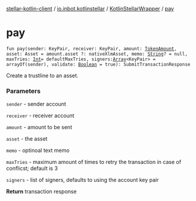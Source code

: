 [stellar-kotlin-client](../../index.md) / [io.inbot.kotlinstellar](../index.md) / [KotlinStellarWrapper](index.md) / [pay](./pay.md)

# pay

`fun pay(sender: KeyPair, receiver: KeyPair, amount: `[`TokenAmount`](../-token-amount/index.md)`, asset: Asset = amount.asset ?: nativeXlmAsset, memo: `[`String`](https://kotlinlang.org/api/latest/jvm/stdlib/kotlin/-string/index.html)`? = null, maxTries: `[`Int`](https://kotlinlang.org/api/latest/jvm/stdlib/kotlin/-int/index.html)` = defaultMaxTries, signers: `[`Array`](https://kotlinlang.org/api/latest/jvm/stdlib/kotlin/-array/index.html)`<KeyPair> = arrayOf(sender), validate: `[`Boolean`](https://kotlinlang.org/api/latest/jvm/stdlib/kotlin/-boolean/index.html)` = true): SubmitTransactionResponse`

Create a trustline to an asset.

### Parameters

`sender` - sender account

`receiver` - receiver account

`amount` - amount to be sent

`asset` - the asset

`memo` - optinoal text memo

`maxTries` - maximum amount of times to retry the transaction in case of conflicst; default is 3

`signers` - list of signers, defaults to using the account key pair

**Return**
transaction response

